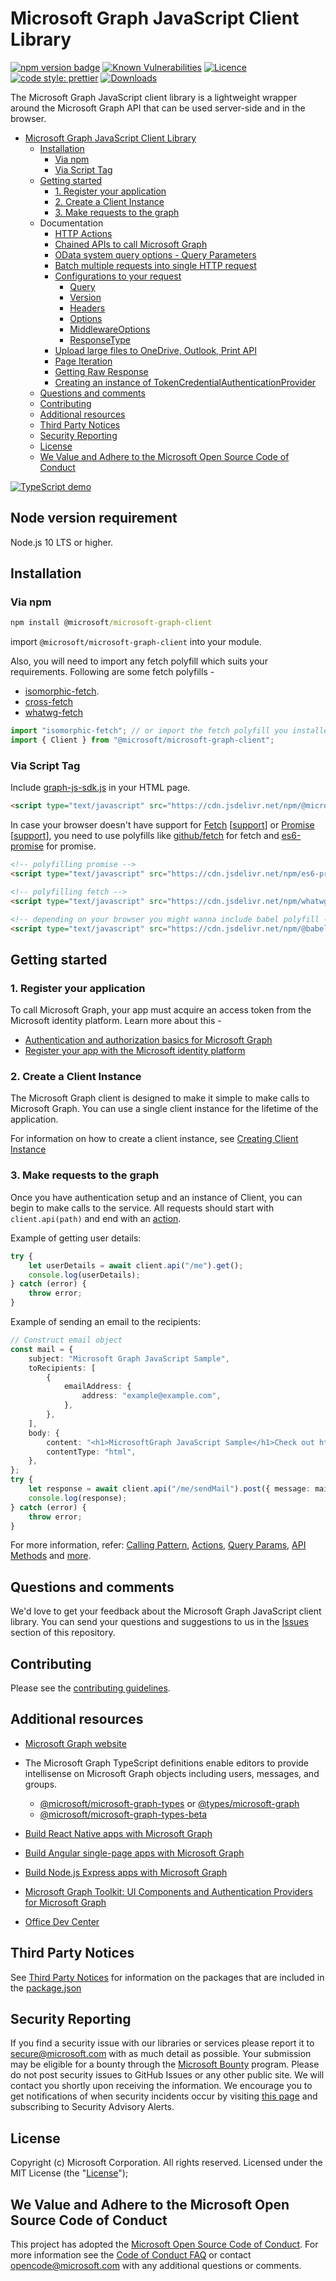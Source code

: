 # Microsoft Graph JavaScript Client Library

[![npm version badge](https://img.shields.io/npm/v/@microsoft/microsoft-graph-client.svg?maxAge=86400)](https://www.npmjs.com/package/@microsoft/microsoft-graph-client) [![Known Vulnerabilities](https://snyk.io/test/github/microsoftgraph/msgraph-sdk-javascript/badge.svg?maxAge=86400)](https://snyk.io/test/github/microsoftgraph/msgraph-sdk-javascript) [![Licence](https://img.shields.io/github/license/microsoftgraph/msgraph-sdk-javascript.svg)](https://github.com/microsoftgraph/msgraph-sdk-javascript) [![code style: prettier](https://img.shields.io/badge/code_style-prettier-ff69b4.svg)](https://github.com/microsoftgraph/msgraph-sdk-javascript) [![Downloads](https://img.shields.io/npm/dm/@microsoft/microsoft-graph-client.svg?maxAge=86400)](https://www.npmjs.com/package/@microsoft/microsoft-graph-client)

The Microsoft Graph JavaScript client library is a lightweight wrapper around the Microsoft Graph API that can be used server-side and in the browser.

- [Microsoft Graph JavaScript Client Library](#microsoft-graph-javascript-client-library)
  - [Installation](#installation)
    - [Via npm](#via-npm)
    - [Via Script Tag](#via-script-tag)
  - [Getting started](#getting-started)
    - [1. Register your application](#1-register-your-application)
    - [2. Create a Client Instance](#2-create-a-client-instance)
    - [3. Make requests to the graph](#3-make-requests-to-the-graph)
  - Documentation
    - [HTTP Actions](docs/Actions.md)
    - [Chained APIs to call Microsoft Graph](docs/CallingPattern.md)
    - [OData system query options - Query Parameters](docs/QueryParameters.md)
    - [Batch multiple requests into single HTTP request](docs/content/Batching.md)
    - [Configurations to your request](docs/OtherAPIs.md)
        - [Query](docs/OtherAPIs.md#QUERY)
        - [Version](docs/OtherAPIs.md#VERSION)
        - [Headers](docs/OtherAPIs.md#HEADER-AND-HEADERS)
        - [Options](docs/OtherAPIs.md#OPTION-AND-OPTIONS)
        - [MiddlewareOptions](docs/OtherAPIs.md#MIDDLEWAREOPTIONS)
        - [ResponseType](docs/OtherAPIs.md#RESPONSETYPE)
    -  [Upload large files to OneDrive, Outlook, Print API](docs/tasks/LargeFileUploadTask.md)
    - [Page Iteration](docs/tasks/PageIterator.md)
    - [Getting Raw Response](docs/GettingRawResponse.md)
    - [Creating an instance of TokenCredentialAuthenticationProvider](docs/TokenCredentialAuthenticationProvider.md)
  - [Questions and comments](#questions-and-comments)
  - [Contributing](#contributing)
  - [Additional resources](#additional-resources)
  - [Third Party Notices](#third-party-notices)
  - [Security Reporting](#security-reporting)
  - [License](#license)
  - [We Value and Adhere to the Microsoft Open Source Code of Conduct](#we-value-and-adhere-to-the-microsoft-open-source-code-of-conduct)

[![TypeScript demo](https://raw.githubusercontent.com/microsoftgraph/msgraph-sdk-javascript/master/types-demo.PNG)](https://github.com/microsoftgraph/msgraph-typescript-typings)

## Node version requirement
Node.js 10 LTS or higher.

## Installation

### Via npm

```cmd
npm install @microsoft/microsoft-graph-client
```

import `@microsoft/microsoft-graph-client` into your module.

Also, you will need to import any fetch polyfill which suits your requirements.
Following are some fetch polyfills -
* [isomorphic-fetch](https://www.npmjs.com/package/isomorphic-fetch).
* [cross-fetch](https://www.npmjs.com/package/cross-fetch)
* [whatwg-fetch](https://www.npmjs.com/package/whatwg-fetch)

```typescript
import "isomorphic-fetch"; // or import the fetch polyfill you installed
import { Client } from "@microsoft/microsoft-graph-client";
```

### Via Script Tag

Include [graph-js-sdk.js](https://cdn.jsdelivr.net/npm/@microsoft/microsoft-graph-client/lib/graph-js-sdk.js) in your HTML page.

```HTML
<script type="text/javascript" src="https://cdn.jsdelivr.net/npm/@microsoft/microsoft-graph-client/lib/graph-js-sdk.js"></script>
```

In case your browser doesn't have support for [Fetch](https://developer.mozilla.org/en-US/docs/Web/API/Fetch_API) [[support](https://developer.mozilla.org/en-US/docs/Web/API/Fetch_API#Browser_compatibility)] or [Promise](https://developer.mozilla.org/en-US/docs/Web/JavaScript/Reference/Global_Objects/Promise) [[support](https://developer.mozilla.org/en-US/docs/Web/JavaScript/Reference/Global_Objects/Promise#Browser_compatibility)], you need to use polyfills like [github/fetch](https://github.com/github/fetch) for fetch and [es6-promise](https://github.com/stefanpenner/es6-promise) for promise.

```HTML
<!-- polyfilling promise -->
<script type="text/javascript" src="https://cdn.jsdelivr.net/npm/es6-promise/dist/es6-promise.auto.min.js"></script>

<!-- polyfilling fetch -->
<script type="text/javascript" src="https://cdn.jsdelivr.net/npm/whatwg-fetch/dist/fetch.umd.min.js"></script>

<!-- depending on your browser you might wanna include babel polyfill -->
<script type="text/javascript" src="https://cdn.jsdelivr.net/npm/@babel/polyfill@7.4.4/dist/polyfill.min.js"></script>
```

## Getting started
### 1. Register your application

To call Microsoft Graph, your app must acquire an access token from the Microsoft identity platform.
Learn more about this -
- [Authentication and authorization basics for Microsoft Graph](https://docs.microsoft.com/en-us/graph/auth/auth-concepts)
- [Register your app with the Microsoft identity platform](https://docs.microsoft.com/en-us/graph/auth/auth-concepts)

### 2. Create a Client Instance

The Microsoft Graph client is designed to make it simple to make calls to Microsoft Graph. You can use a single client instance for the lifetime of the application.

For information on how to create a client instance, see [Creating Client Instance](./docs/CreatingClientInstance.md)


### 3. Make requests to the graph

Once you have authentication setup and an instance of Client, you can begin to make calls to the service. All requests should start with `client.api(path)` and end with an [action](./docs/Actions.md).

Example of getting user details:

```typescript
try {
	let userDetails = await client.api("/me").get();
	console.log(userDetails);
} catch (error) {
	throw error;
}
```

Example of sending an email to the recipients:

```typescript
// Construct email object
const mail = {
	subject: "Microsoft Graph JavaScript Sample",
	toRecipients: [
		{
			emailAddress: {
				address: "example@example.com",
			},
		},
	],
	body: {
		content: "<h1>MicrosoftGraph JavaScript Sample</h1>Check out https://github.com/microsoftgraph/msgraph-sdk-javascript",
		contentType: "html",
	},
};
try {
	let response = await client.api("/me/sendMail").post({ message: mail });
	console.log(response);
} catch (error) {
	throw error;
}
```

For more information, refer: [Calling Pattern](docs/CallingPattern.md), [Actions](docs/Actions.md), [Query Params](docs/QueryParameters.md), [API Methods](docs/OtherAPIs.md) and [more](docs/).

## Questions and comments

We'd love to get your feedback about the Microsoft Graph JavaScript client library. You can send your questions and suggestions to us in the [Issues](https://github.com/microsoftgraph/msgraph-sdk-javascript/issues) section of this repository.

## Contributing

Please see the [contributing guidelines](CONTRIBUTING.md).

## Additional resources

- [Microsoft Graph website](https://graph.microsoft.io)

- The Microsoft Graph TypeScript definitions enable editors to provide intellisense on Microsoft Graph objects including users, messages, and groups.
    - [@microsoft/microsoft-graph-types](https://www.npmjs.com/package/@microsoft/microsoft-graph-types) or [@types/microsoft-graph](https://www.npmjs.com/package/@types/microsoft-graph)
    - [@microsoft/microsoft-graph-types-beta](https://www.npmjs.com/package/@microsoft/microsoft-graph-types-beta)
- [Build React Native apps with Microsoft Graph](https://docs.microsoft.com/en-us/graph/tutorials/react-native)
- [Build Angular single-page apps with Microsoft Graph](https://github.com/microsoftgraph/msgraph-training-angularspa)
- [Build Node.js Express apps with Microsoft Graph](https://github.com/microsoftgraph/msgraph-training-nodeexpressapp)
- [Microsoft Graph Toolkit: UI Components and Authentication Providers for Microsoft Graph](https://docs.microsoft.com/en-us/graph/toolkit/overview)
- [Office Dev Center](http://dev.office.com/)

## Third Party Notices

See [Third Party Notices](./THIRD%20PARTY%20NOTICES) for information on the packages that are included in the [package.json](./package.json)

## Security Reporting

If you find a security issue with our libraries or services please report it to [secure@microsoft.com](mailto:secure@microsoft.com) with as much detail as possible. Your submission may be eligible for a bounty through the [Microsoft Bounty](http://aka.ms/bugbounty) program. Please do not post security issues to GitHub Issues or any other public site. We will contact you shortly upon receiving the information. We encourage you to get notifications of when security incidents occur by visiting [this page](https://technet.microsoft.com/en-us/security/dd252948) and subscribing to Security Advisory Alerts.

## License

Copyright (c) Microsoft Corporation. All rights reserved. Licensed under the MIT License (the "[License](./LICENSE)");

## We Value and Adhere to the Microsoft Open Source Code of Conduct

This project has adopted the [Microsoft Open Source Code of Conduct](https://opensource.microsoft.com/codeofconduct/). For more information see the [Code of Conduct FAQ](https://opensource.microsoft.com/codeofconduct/faq/) or contact [opencode@microsoft.com](mailto:opencode@microsoft.com) with any additional questions or comments.
